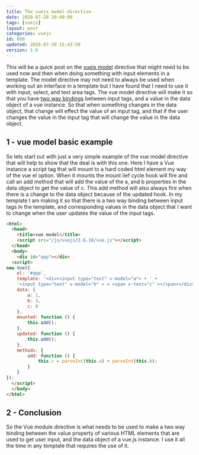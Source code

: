 ```yaml
---
title: The vuejs model directive
date: 2020-07-28 20:49:00
tags: [vuejs]
layout: post
categories: vuejs
id: 688
updated: 2020-07-30 15:43:59
version: 1.6
---
```


This will be a quick post on the [vuejs model](https://vuejs.org/v2/api/#v-model) directive that might need to be used now and then when doing something with input elements in a template. The model directive may not need to always be used when working out an interface in a template but I have found that I need to use it with input, select, and text area tags. The vue model directive will make it so that you have [two way bindings](https://vuejs.org/v2/guide/forms.html) between input tags, and a value in the data object of a vue instance. So that when something changes in the data object, that change will effect the value of an input tag, and that if the user changes the value in the input tag that will change the value in the data object.

<!-- more -->

## 1 - vue model basic example

So lets start out with just a very simple example of the vue model directive that will help to show that the deal is with this one. Here I have a Vue instance a script tag that will mount to a hard coded html element my way of the vue el option. When it mounts the mount lief cycle hook will fire and call an add method that will add the value of the a, and b properties in the data object to get the value of c. This add method will also always fire when there is a change to the data object because of the updated hook. In my template I am making it so that there is a two way binding between input tags in the template, and corresponding values in the data object that I want to change when the user updates the value of the input tags.

```html
<html>
  <head>
    <title>vue model</title>
    <script src="/js/vuejs/2.6.10/vue.js"></script>
  </head>
  <body>
    <div id="app"></div>
  <script>
new Vue({
    el: '#app',
    template: '<div><input type="text" v-model="a"> + ' +
    '<input type="text" v-model="b" > = <span v-text="c" ></span></div>',
    data: {
        a: 1,
        b: 3,
        c: 0
    },
    mounted: function () {
        this.add();
    },
    updated: function () {
        this.add();
    },
    methods: {
        add: function () {
            this.c = parseInt(this.a) + parseInt(this.b);
        }
    }
});
  </script>
  </body>
</html>
```

## 2 - Conclusion

So the Vue module directive is what needs to be used to make a two way binding between the value property of various HTML elements that are used to get user input, and the data object of a vue.js instance. I use it all the time in any template that requires the use of it.
